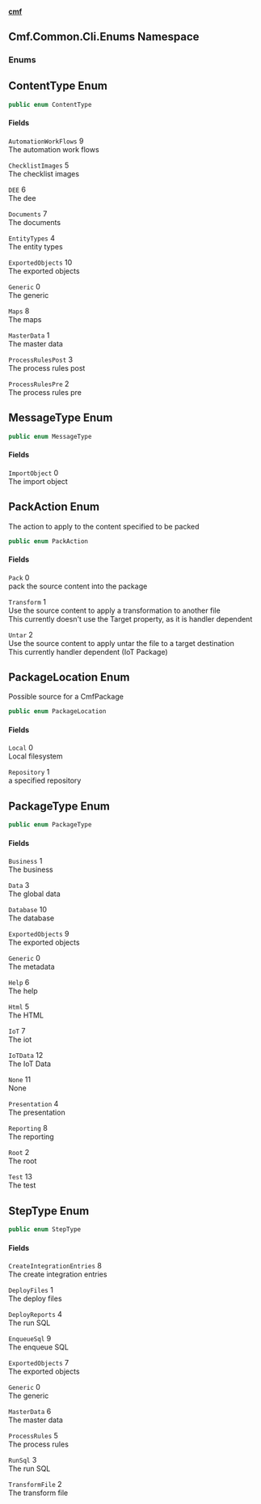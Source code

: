 #### [cmf](index.md 'index')
## Cmf.Common.Cli.Enums Namespace
### Enums
<a name='Cmf_Common_Cli_Enums_ContentType'></a>
## ContentType Enum
```csharp
public enum ContentType

```
#### Fields
<a name='Cmf_Common_Cli_Enums_ContentType_AutomationWorkFlows'></a>
`AutomationWorkFlows` 9  
The automation work flows  
  
<a name='Cmf_Common_Cli_Enums_ContentType_ChecklistImages'></a>
`ChecklistImages` 5  
The checklist images  
  
<a name='Cmf_Common_Cli_Enums_ContentType_DEE'></a>
`DEE` 6  
The dee  
  
<a name='Cmf_Common_Cli_Enums_ContentType_Documents'></a>
`Documents` 7  
The documents  
  
<a name='Cmf_Common_Cli_Enums_ContentType_EntityTypes'></a>
`EntityTypes` 4  
The entity types  
  
<a name='Cmf_Common_Cli_Enums_ContentType_ExportedObjects'></a>
`ExportedObjects` 10  
The exported objects  
  
<a name='Cmf_Common_Cli_Enums_ContentType_Generic'></a>
`Generic` 0  
The generic  
  
<a name='Cmf_Common_Cli_Enums_ContentType_Maps'></a>
`Maps` 8  
The maps  
  
<a name='Cmf_Common_Cli_Enums_ContentType_MasterData'></a>
`MasterData` 1  
The master data  
  
<a name='Cmf_Common_Cli_Enums_ContentType_ProcessRulesPost'></a>
`ProcessRulesPost` 3  
The process rules post  
  
<a name='Cmf_Common_Cli_Enums_ContentType_ProcessRulesPre'></a>
`ProcessRulesPre` 2  
The process rules pre  
  
  
<a name='Cmf_Common_Cli_Enums_MessageType'></a>
## MessageType Enum
```csharp
public enum MessageType

```
#### Fields
<a name='Cmf_Common_Cli_Enums_MessageType_ImportObject'></a>
`ImportObject` 0  
The import object  
  
  
<a name='Cmf_Common_Cli_Enums_PackAction'></a>
## PackAction Enum
The action to apply to the content specified to be packed  
```csharp
public enum PackAction

```
#### Fields
<a name='Cmf_Common_Cli_Enums_PackAction_Pack'></a>
`Pack` 0  
pack the source content into the package  
  
<a name='Cmf_Common_Cli_Enums_PackAction_Transform'></a>
`Transform` 1  
Use the source content to apply a transformation to another file  
This currently doesn't use the Target property, as it is handler dependent  
  
<a name='Cmf_Common_Cli_Enums_PackAction_Untar'></a>
`Untar` 2  
Use the source content to apply untar the file to a target destination  
This currently handler dependent (IoT Package)  
  
  
<a name='Cmf_Common_Cli_Enums_PackageLocation'></a>
## PackageLocation Enum
Possible source for a CmfPackage  
```csharp
public enum PackageLocation

```
#### Fields
<a name='Cmf_Common_Cli_Enums_PackageLocation_Local'></a>
`Local` 0  
Local filesystem  
  
<a name='Cmf_Common_Cli_Enums_PackageLocation_Repository'></a>
`Repository` 1  
a specified repository  
  
  
<a name='Cmf_Common_Cli_Enums_PackageType'></a>
## PackageType Enum
```csharp
public enum PackageType

```
#### Fields
<a name='Cmf_Common_Cli_Enums_PackageType_Business'></a>
`Business` 1  
The business  
  
<a name='Cmf_Common_Cli_Enums_PackageType_Data'></a>
`Data` 3  
The global data  
  
<a name='Cmf_Common_Cli_Enums_PackageType_Database'></a>
`Database` 10  
The database  
  
<a name='Cmf_Common_Cli_Enums_PackageType_ExportedObjects'></a>
`ExportedObjects` 9  
The exported objects  
  
<a name='Cmf_Common_Cli_Enums_PackageType_Generic'></a>
`Generic` 0  
The metadata  
  
<a name='Cmf_Common_Cli_Enums_PackageType_Help'></a>
`Help` 6  
The help  
  
<a name='Cmf_Common_Cli_Enums_PackageType_Html'></a>
`Html` 5  
The HTML  
  
<a name='Cmf_Common_Cli_Enums_PackageType_IoT'></a>
`IoT` 7  
The iot  
  
<a name='Cmf_Common_Cli_Enums_PackageType_IoTData'></a>
`IoTData` 12  
The IoT Data  
  
<a name='Cmf_Common_Cli_Enums_PackageType_None'></a>
`None` 11  
None  
  
<a name='Cmf_Common_Cli_Enums_PackageType_Presentation'></a>
`Presentation` 4  
The presentation  
  
<a name='Cmf_Common_Cli_Enums_PackageType_Reporting'></a>
`Reporting` 8  
The reporting  
  
<a name='Cmf_Common_Cli_Enums_PackageType_Root'></a>
`Root` 2  
The root  
  
<a name='Cmf_Common_Cli_Enums_PackageType_Test'></a>
`Test` 13  
The test  
  
  
<a name='Cmf_Common_Cli_Enums_StepType'></a>
## StepType Enum
```csharp
public enum StepType

```
#### Fields
<a name='Cmf_Common_Cli_Enums_StepType_CreateIntegrationEntries'></a>
`CreateIntegrationEntries` 8  
The create integration entries  
  
<a name='Cmf_Common_Cli_Enums_StepType_DeployFiles'></a>
`DeployFiles` 1  
The deploy files  
  
<a name='Cmf_Common_Cli_Enums_StepType_DeployReports'></a>
`DeployReports` 4  
The run SQL  
  
<a name='Cmf_Common_Cli_Enums_StepType_EnqueueSql'></a>
`EnqueueSql` 9  
The enqueue SQL  
  
<a name='Cmf_Common_Cli_Enums_StepType_ExportedObjects'></a>
`ExportedObjects` 7  
The exported objects  
  
<a name='Cmf_Common_Cli_Enums_StepType_Generic'></a>
`Generic` 0  
The generic  
  
<a name='Cmf_Common_Cli_Enums_StepType_MasterData'></a>
`MasterData` 6  
The master data  
  
<a name='Cmf_Common_Cli_Enums_StepType_ProcessRules'></a>
`ProcessRules` 5  
The process rules  
  
<a name='Cmf_Common_Cli_Enums_StepType_RunSql'></a>
`RunSql` 3  
The run SQL  
  
<a name='Cmf_Common_Cli_Enums_StepType_TransformFile'></a>
`TransformFile` 2  
The transform file  
  
  
